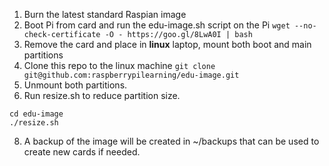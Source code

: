 1. Burn the latest standard Raspian image
2. Boot Pi from card and run the edu-image.sh script on the Pi
  ```wget --no-check-certificate -O - https://goo.gl/8LwA0I | bash```
3. Remove the card and place in **linux** laptop, mount both boot and main partitions 
1. Clone this repo to the linux machine
  ```git clone git@github.com:raspberrypilearning/edu-image.git```
7. Unmount both partitions. 
8. Run resize.sh to reduce partition size.
  ```
  cd edu-image
  ./resize.sh
  ```
8. A backup of the image will be created in ~/backups that can be used to create new cards if needed.
